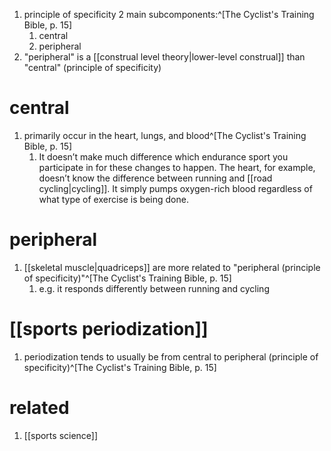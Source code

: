 1. principle of specificity 2 main subcomponents:^[The Cyclist's Training Bible, p. 15]
	1. central
	2. peripheral
2. "peripheral" is a [[construal level theory|lower-level construal]] than "central" (principle of specificity)
# central
1. primarily occur in the heart, lungs, and blood^[The Cyclist's Training Bible, p. 15]
	1. It doesn’t make much difference which endurance sport you participate in for these changes to happen. The heart, for example, doesn’t know the difference between running and [[road cycling|cycling]]. It simply pumps oxygen-rich blood regardless of what type of exercise is being done.

# peripheral
1. [[skeletal muscle|quadriceps]] are more related to "peripheral (principle of specificity)"^[The Cyclist's Training Bible, p. 15]
	1. e.g. it responds differently between running and cycling

# [[sports periodization]]
1. periodization tends to usually be from central to peripheral (principle of specificity)^[The Cyclist's Training Bible, p. 15]

# related
1. [[sports science]]